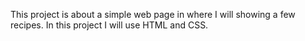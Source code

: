 This project is about a simple web page in where I will showing a few recipes.
In this project I will use HTML and CSS.
